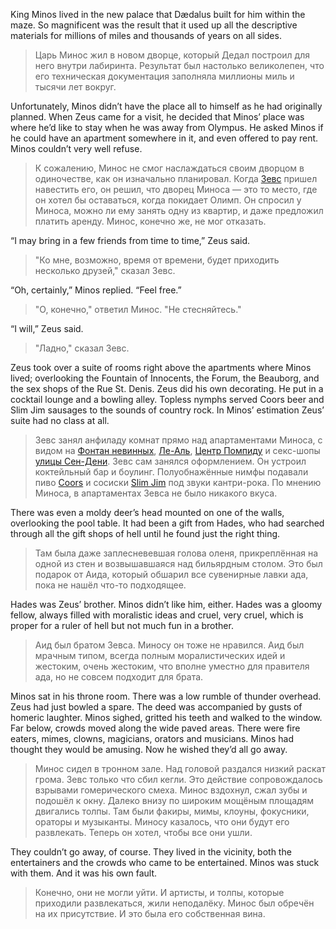King Minos lived in the new palace that Dædalus built for him within the maze. So magnificent was the result that it used up all the descriptive materials for millions of miles and thousands of years on all sides.

> Царь Минос жил в новом дворце, который Дедал построил для него внутри лабиринта. Результат был настолько великолепен, что его техническая документация заполняла миллионы миль и тысячи лет вокруг.

Unfortunately, Minos didn’t have the place all to himself as he had originally planned. When Zeus came for a visit, he decided that Minos’ place was where he’d like to stay when he was away from Olympus. He asked Minos if he could have an apartment somewhere in it, and even offered to pay rent. Minos couldn’t very well refuse.

> К сожалению, Минос не смог наслаждаться своим дворцом в одиночестве, как он изначально планировал. Когда [Зевс](https://ru.wikipedia.org/wiki/%D0%97%D0%B5%D0%B2%D1%81?wprov=sfla1) пришел навестить его, он решил, что дворец Миноса — это то место, где он хотел бы оставаться, когда покидает Олимп. Он спросил у Миноса, можно ли ему занять одну из квартир, и даже предложил платить аренду. Минос, конечно же, не мог отказать.


“I may bring in a few friends from time to time,” Zeus said.

> "Ко мне, возможно, время от времени, будет приходить несколько друзей," сказал Зевс.

“Oh, certainly,” Minos replied. “Feel free.”

> "О, конечно," ответил Минос. "Не стесняйтесь."

“I will,” Zeus said.

> "Ладно," сказал Зевс.

Zeus took over a suite of rooms right above the apartments where Minos lived; overlooking the Fountain of Innocents, the Forum, the Beauborg, and the sex shops of the Rue St. Denis. Zeus did his own decorating. He put in a cocktail lounge and a bowling alley. Topless nymphs served Coors beer and Slim Jim sausages to the sounds of country rock. In Minos’ estimation Zeus’ suite had no class at all.

> Зевс занял анфиладу комнат прямо над апартаментами Миноса, с видом на [Фонтан невинных](https://ru.wikipedia.org/wiki/%D0%A4%D0%BE%D0%BD%D1%82%D0%B0%D0%BD_%D0%BD%D0%B5%D0%B2%D0%B8%D0%BD%D0%BD%D1%8B%D1%85?wprov=sfla1), [Ле-Аль](https://en.wikipedia.org/wiki/Les_Halles?wprov=sfla1), [Центр Помпиду](https://ru.wikipedia.org/wiki/%D0%A6%D0%B5%D0%BD%D1%82%D1%80_%D0%9F%D0%BE%D0%BC%D0%BF%D0%B8%D0%B4%D1%83?wprov=sfla1) и секс-шопы [улицы Сен-Дени](https://en.wikipedia.org/wiki/Rue_Saint-Denis_%28Paris%29?wprov=sfla1). Зевс сам занялся оформлением. Он устроил коктейльный бар и боулинг. Полуобнажённые нимфы подавали пиво [Coors](https://ru.wikipedia.org/wiki/Coors?wprov=sfla1) и сосиски [Slim Jim](https://en.wikipedia.org/wiki/Slim_Jim_%28snack_food%29?wprov=sfla1) под звуки кантри-рока. По мнению Миноса, в апартаментах Зевса не было никакого вкуса.


There was even a moldy deer’s head mounted on one of the walls, overlooking the pool table. It had been a gift from Hades, who had searched through all the gift shops of hell until he found just the right thing.

> Там была даже заплесневевшая голова оленя, прикреплённая на одной из стен и возвышавшаяся над бильярдным столом. Это был подарок от Аида, который обшарил все сувенирные лавки ада, пока не нашёл что-то подходящее.

Hades was Zeus’ brother. Minos didn’t like him, either. Hades was a gloomy fellow, always filled with moralistic ideas and cruel, very cruel, which is proper for a ruler of hell but not much fun in a brother.

> Аид был братом Зевса. Миносу он тоже не нравился. Аид был мрачным типом, всегда полным моралистических идей и жестоким, очень жестоким, что вполне уместно для правителя ада, но не совсем подходит для брата.

Minos sat in his throne room. There was a low rumble of thunder overhead. Zeus had just bowled a spare. The deed was accompanied by gusts of homeric laughter. Minos sighed, gritted his teeth and walked to the window. Far below, crowds moved along the wide paved areas. There were fire eaters, mimes, clowns, magicians, orators and musicians. Minos had thought they would be amusing. Now he wished they’d all go away.

> Минос сидел в тронном зале. Над головой раздался низкий раскат грома. Зевс только что сбил кегли. Это действие сопровождалось взрывами гомерического смеха. Минос вздохнул, сжал зубы и подошёл к окну. Далеко внизу по широким мощёным площадям двигались толпы. Там были факиры, мимы, клоуны, фокусники, ораторы и музыканты. Миносу казалось, что они будут его развлекать. Теперь он хотел, чтобы все они ушли.

They couldn’t go away, of course. They lived in the vicinity, both the entertainers and the crowds who came to be entertained. Minos was stuck with them. And it was his own fault.

> Конечно, они не могли уйти. И артисты, и толпы, которые приходили развлекаться, жили неподалёку. Минос был обречён на их присутствие. И это была его собственная вина.